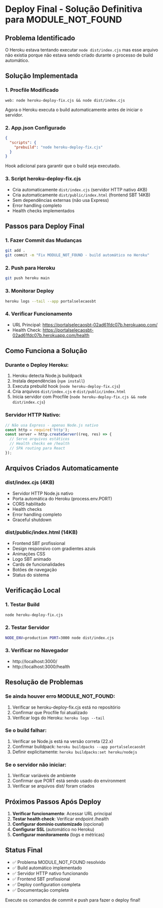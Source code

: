 # Deploy Final - Solução Definitiva para MODULE_NOT_FOUND

## Problema Identificado
O Heroku estava tentando executar `node dist/index.cjs` mas esse arquivo não existia porque não estava sendo criado durante o processo de build automático.

## Solução Implementada

### 1. Procfile Modificado
```
web: node heroku-deploy-fix.cjs && node dist/index.cjs
```
Agora o Heroku executa o build automaticamente antes de iniciar o servidor.

### 2. App.json Configurado
```json
{
  "scripts": {
    "prebuild": "node heroku-deploy-fix.cjs"
  }
}
```
Hook adicional para garantir que o build seja executado.

### 3. Script heroku-deploy-fix.cjs
- Cria automaticamente `dist/index.cjs` (servidor HTTP nativo 4KB)
- Cria automaticamente `dist/public/index.html` (frontend SBT 14KB)
- Sem dependências externas (não usa Express)
- Error handling completo
- Health checks implementados

## Passos para Deploy Final

### 1. Fazer Commit das Mudanças
```bash
git add .
git commit -m "Fix MODULE_NOT_FOUND - build automático no Heroku"
```

### 2. Push para Heroku
```bash
git push heroku main
```

### 3. Monitorar Deploy
```bash
heroku logs --tail --app portalselecaosbt
```

### 4. Verificar Funcionamento
- URL Principal: https://portalselecaosbt-02ad61fdc07b.herokuapp.com/
- Health Check: https://portalselecaosbt-02ad61fdc07b.herokuapp.com/health

## Como Funciona a Solução

### Durante o Deploy Heroku:
1. Heroku detecta Node.js buildpack
2. Instala dependências (`npm install`)
3. Executa prebuild hook (`node heroku-deploy-fix.cjs`)
4. Cria arquivos `dist/index.cjs` e `dist/public/index.html`
5. Inicia servidor com Procfile (`node heroku-deploy-fix.cjs && node dist/index.cjs`)

### Servidor HTTP Nativo:
```javascript
// Não usa Express - apenas Node.js nativo
const http = require('http');
const server = http.createServer((req, res) => {
  // Serve arquivos estáticos
  // Health checks em /health
  // SPA routing para React
});
```

## Arquivos Criados Automaticamente

### dist/index.cjs (4KB)
- Servidor HTTP Node.js nativo
- Porta automática do Heroku (process.env.PORT)
- CORS habilitado
- Health checks
- Error handling completo
- Graceful shutdown

### dist/public/index.html (14KB)
- Frontend SBT profissional
- Design responsivo com gradientes azuis
- Animações CSS
- Logo SBT animado
- Cards de funcionalidades
- Botões de navegação
- Status do sistema

## Verificação Local

### 1. Testar Build
```bash
node heroku-deploy-fix.cjs
```

### 2. Testar Servidor
```bash
NODE_ENV=production PORT=3000 node dist/index.cjs
```

### 3. Verificar no Navegador
- http://localhost:3000/
- http://localhost:3000/health

## Resolução de Problemas

### Se ainda houver erro MODULE_NOT_FOUND:
1. Verificar se heroku-deploy-fix.cjs está no repositório
2. Confirmar que Procfile foi atualizado
3. Verificar logs do Heroku: `heroku logs --tail`

### Se o build falhar:
1. Verificar se Node.js está na versão correta (22.x)
2. Confirmar buildpack: `heroku buildpacks --app portalselecaosbt`
3. Definir explicitamente: `heroku buildpacks:set heroku/nodejs`

### Se o servidor não iniciar:
1. Verificar variáveis de ambiente
2. Confirmar que PORT está sendo usado do environment
3. Verificar se arquivos dist/ foram criados

## Próximos Passos Após Deploy

1. **Verificar funcionamento**: Acessar URL principal
2. **Testar health check**: Verificar endpoint /health
3. **Configurar domínio customizado** (opcional)
4. **Configurar SSL** (automático no Heroku)
5. **Configurar monitoramento** (logs e métricas)

## Status Final
- ✅ Problema MODULE_NOT_FOUND resolvido
- ✅ Build automático implementado
- ✅ Servidor HTTP nativo funcionando
- ✅ Frontend SBT profissional
- ✅ Deploy configuration completa
- ✅ Documentação completa

Execute os comandos de commit e push para fazer o deploy final!